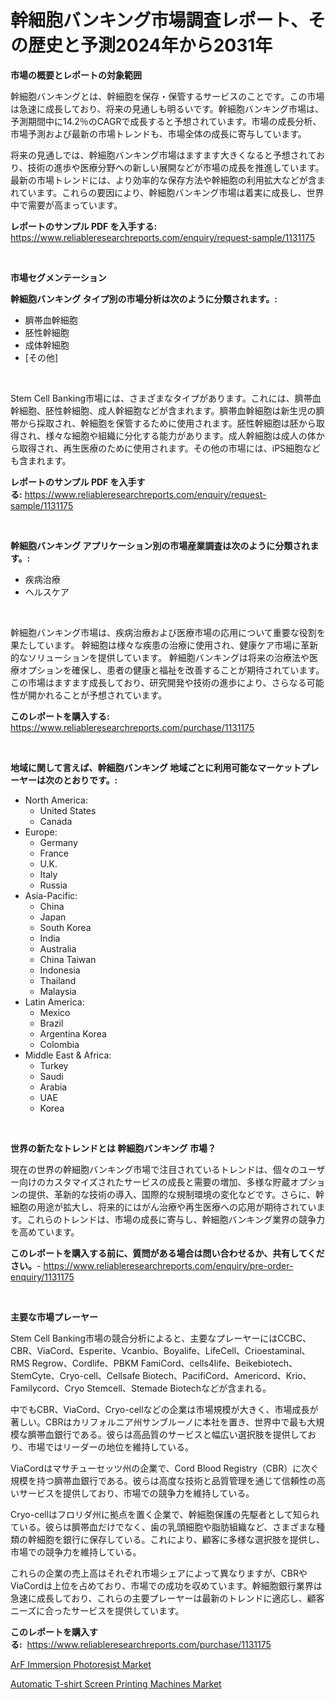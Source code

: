 <p><h1>幹細胞バンキング市場調査レポート、その歴史と予測2024年から2031年</h1></p><p><strong>市場の概要とレポートの対象範囲</strong></p>
<p><p>幹細胞バンキングとは、幹細胞を保存・保管するサービスのことです。この市場は急速に成長しており、将来の見通しも明るいです。幹細胞バンキング市場は、予測期間中に14.2％のCAGRで成長すると予想されています。市場の成長分析、市場予測および最新の市場トレンドも、市場全体の成長に寄与しています。</p><p>将来の見通しでは、幹細胞バンキング市場はますます大きくなると予想されており、技術の進歩や医療分野への新しい展開などが市場の成長を推進しています。最新の市場トレンドには、より効率的な保存方法や幹細胞の利用拡大などが含まれています。これらの要因により、幹細胞バンキング市場は着実に成長し、世界中で需要が高まっています。</p></p>
<p><strong>レポートのサンプル PDF を入手する:</strong> <a href="https://www.reliableresearchreports.com/enquiry/request-sample/1131175">https://www.reliableresearchreports.com/enquiry/request-sample/1131175</a></p>
<p>&nbsp;</p>
<p><strong>市場セグメンテーション</strong></p>
<p><strong>幹細胞バンキング タイプ別の市場分析は次のように分類されます。:</strong></p>
<p><ul><li>臍帯血幹細胞</li><li>胚性幹細胞</li><li>成体幹細胞</li><li>[その他]</li></ul></p>
<p>&nbsp;</p>
<p><p>Stem Cell Banking市場には、さまざまなタイプがあります。これには、臍帯血幹細胞、胚性幹細胞、成人幹細胞などが含まれます。臍帯血幹細胞は新生児の臍帯から採取され、幹細胞を保管するために使用されます。胚性幹細胞は胚から取得され、様々な細胞や組織に分化する能力があります。成人幹細胞は成人の体から取得され、再生医療のために使用されます。その他の市場には、iPS細胞なども含まれます。</p></p>
<p><strong>レポートのサンプル PDF を入手する:</strong>&nbsp;<a href="https://www.reliableresearchreports.com/enquiry/request-sample/1131175">https://www.reliableresearchreports.com/enquiry/request-sample/1131175</a></p>
<p>&nbsp;</p>
<p><strong> 幹細胞バンキング アプリケーション別の市場産業調査は次のように分類されます。:</strong></p>
<p><ul><li>疾病治療</li><li>ヘルスケア</li></ul></p>
<p>&nbsp;</p>
<p><p>幹細胞バンキング市場は、疾病治療および医療市場の応用について重要な役割を果たしています。 幹細胞は様々な疾患の治療に使用され、健康ケア市場に革新的なソリューションを提供しています。 幹細胞バンキングは将来の治療法や医療オプションを確保し、患者の健康と福祉を改善することが期待されています。 この市場はますます成長しており、研究開発や技術の進歩により、さらなる可能性が開かれることが予想されています。</p></p>
<p><strong>このレポートを購入する:</strong>&nbsp; <a href="https://www.reliableresearchreports.com/purchase/1131175">https://www.reliableresearchreports.com/purchase/1131175</a></p>
<p>&nbsp;</p>
<p><strong>地域に関して言えば、幹細胞バンキング 地域ごとに利用可能なマーケットプレーヤーは次のとおりです。:</strong></p>
<p><ul>
    <li>
        North America:
        <ul>
            <li>United States</li>
            <li>Canada</li>
        </ul>
    </li>
    <li>
        Europe:
        <ul>
            <li>Germany</li>
            <li>France</li>
            <li>U.K.</li>
            <li>Italy</li>
            <li>Russia</li>
        </ul>
    </li>
    <li>
        Asia-Pacific:
        <ul>
            <li>China</li>
            <li>Japan</li>
            <li>South Korea</li>
            <li>India</li>
            <li>Australia</li>
            <li>China Taiwan</li>
            <li>Indonesia</li>
            <li>Thailand</li>
            <li>Malaysia</li>
        </ul>
    </li>
    <li>
        Latin America:
        <ul>
            <li>Mexico</li>
            <li>Brazil</li>
            <li>Argentina Korea</li>
            <li>Colombia</li>
        </ul>
    </li>
    <li>
        Middle East & Africa:
        <ul>
            <li>Turkey</li>
            <li>Saudi</li>
            <li>Arabia</li>
            <li>UAE</li>
            <li>Korea</li>
        </ul>
    </li>
    </ul></p>
<p>&nbsp;</p>
<p><strong>世界の新たなトレンドとは 幹細胞バンキング 市場？</strong></p>
<p><p>現在の世界の幹細胞バンキング市場で注目されているトレンドは、個々のユーザー向けのカスタマイズされたサービスの成長と需要の増加、多様な貯蔵オプションの提供、革新的な技術の導入、国際的な規制環境の変化などです。さらに、幹細胞の用途が拡大し、将来的にはがん治療や再生医療への応用が期待されています。これらのトレンドは、市場の成長に寄与し、幹細胞バンキング業界の競争力を高めています。</p></p>
<p><strong>このレポートを購入する前に、質問がある場合は問い合わせるか、共有してください。</strong>- <a href="https://www.reliableresearchreports.com/enquiry/pre-order-enquiry/1131175">https://www.reliableresearchreports.com/enquiry/pre-order-enquiry/1131175</a></p>
<p>&nbsp;</p>
<p><strong>主要な市場プレーヤー</strong></p>
<p><p>Stem Cell Banking市場の競合分析によると、主要なプレーヤーにはCCBC、CBR、ViaCord、Esperite、Vcanbio、Boyalife、LifeCell、Crioestaminal、RMS Regrow、Cordlife、PBKM FamiCord、cells4life、Beikebiotech、StemCyte、Cryo-cell、Cellsafe Biotech、PacifiCord、Americord、Krio、Familycord、Cryo Stemcell、Stemade Biotechなどが含まれる。</p><p>中でもCBR、ViaCord、Cryo-cellなどの企業は市場規模が大きく、市場成長が著しい。CBRはカリフォルニア州サンブルーノに本社を置き、世界中で最も大規模な臍帯血銀行である。彼らは高品質のサービスと幅広い選択肢を提供しており、市場ではリーダーの地位を維持している。</p><p>ViaCordはマサチューセッツ州の企業で、Cord Blood Registry（CBR）に次ぐ規模を持つ臍帯血銀行である。彼らは高度な技術と品質管理を通じて信頼性の高いサービスを提供しており、市場での競争力を維持している。</p><p>Cryo-cellはフロリダ州に拠点を置く企業で、幹細胞保護の先駆者として知られている。彼らは臍帯血だけでなく、歯の乳頭細胞や脂肪組織など、さまざまな種類の幹細胞を銀行に保存している。これにより、顧客に多様な選択肢を提供し、市場での競争力を維持している。</p><p>これらの企業の売上高はそれぞれ市場シェアによって異なりますが、CBRやViaCordは上位を占めており、市場での成功を収めています。幹細胞銀行業界は急速に成長しており、これらの主要プレーヤーは最新のトレンドに適応し、顧客ニーズに合ったサービスを提供しています。</p></p>
<p><strong>このレポートを購入する:</strong>&nbsp;&nbsp;<a href="https://www.reliableresearchreports.com/purchase/1131175">https://www.reliableresearchreports.com/purchase/1131175</a></p>
<p><p><a href="https://github.com/Hazelklievgspy6vdcsmu106w/Market-Research-Report-List-1/blob/main/arf-immersion-photoresist-market.md">ArF Immersion Photoresist Market</a></p><p><a href="https://picayune-night-cbd.notion.site/Automatic-T-shirt-Screen-Printing-Machines-Market-Size-Evaluating-its-Market-Trends-Growth-and-Pr-d6b5e023daec4aa4a136795dcfb4d24f">Automatic T-shirt Screen Printing Machines Market</a></p></p>